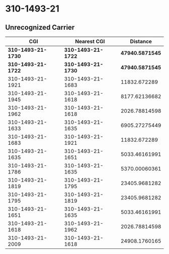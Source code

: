 # 310-1493-21
## Unrecognized Carrier


| CGI | Nearest CGI | Distance |
|-----|-------------|----------|
| **310-1493-21-1730** | **310-1493-21-1722** | **47940.5871545** |
| **310-1493-21-1722** | **310-1493-21-1730** | **47940.5871545** |
| 310-1493-21-1921 | 310-1493-21-1683 | 11832.672289 |
| 310-1493-21-1945 | 310-1493-21-1618 | 8177.62136682 |
| 310-1493-21-1962 | 310-1493-21-1618 | 2026.78814598 |
| 310-1493-21-1633 | 310-1493-21-1635 | 6905.27275449 |
| 310-1493-21-1683 | 310-1493-21-1921 | 11832.672289 |
| 310-1493-21-1635 | 310-1493-21-1651 | 5033.46161991 |
| 310-1493-21-1786 | 310-1493-21-1635 | 5370.00060361 |
| 310-1493-21-1819 | 310-1493-21-1795 | 23405.9681282 |
| 310-1493-21-1795 | 310-1493-21-1819 | 23405.9681282 |
| 310-1493-21-1651 | 310-1493-21-1635 | 5033.46161991 |
| 310-1493-21-1618 | 310-1493-21-1962 | 2026.78814598 |
| 310-1493-21-2009 | 310-1493-21-1618 | 24908.1760165 |
